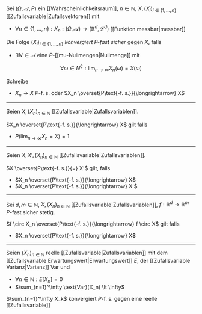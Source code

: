Sei $(\Omega, \mathcal{A}, P)$ ein [[Wahrscheinlichkeitsraum]], $n \in \mathbb{N}$, $X, (X_i)_{i \in \{ 1, \dots, n \}}$ [[Zufallsvariable|Zufallsvektoren]] mit
- $\forall n \in \{ 1, \dots, n \} : X_n : (\Omega, \mathcal{A}) \to (\mathbb{R}^d, \mathcal{L}^d)$ [[Funktion messbar|messbar]]

Die Folge $(X_i)_{i \in \{ 1, \dots, n \}}$ *konvergiert $P$-fast sicher* gegen $X$, falls
- $\exists N \in \mathcal{A}$ eine $P$-[[mu-Nullmengen|Nullmenge]] mit

$$
	\forall \omega \in N^\complement : \lim_{n \to \infty} X_n(\omega) = X(\omega)
$$

Schreibe
- $X_n \to X$ $P$-f. s. oder $X_n \overset{P\text{-f. s.}}{\longrightarrow} X$

---

Seien $X, (X_n)_{n \in \mathbb{N}}$ [[Zufallsvariable|Zufallsvariablen]].

$X_n \overset{P\text{-f. s.}}{\longrightarrow} X$ gilt falls
- $P(\lim_{n \to \infty} X_n = X) = 1$

---

Seien $X, X', (X_n)_{n \in \mathbb{N}}$ [[Zufallsvariable|Zufallsvariablen]].

$X \overset{P\text{-f. s.}}{=} X'$ gilt, falls
- $X_n \overset{P\text{-f. s.}}{\longrightarrow} X$
- $X_n \overset{P\text{-f. s.}}{\longrightarrow} X'$

---

Sei $d, m \in \mathbb{N}$, $X, (X_n)_{n \in \mathbb{N}}$ [[Zufallsvariable|Zufallsvariablen]], $f : \mathbb{R}^d \to \mathbb{R}^m$ $P$-fast sicher stetig.

$f \circ X_n \overset{P\text{-f. s.}}{\longrightarrow} f \circ X$ gilt falls
- $X_n \overset{P\text{-f. s.}}{\longrightarrow} X$

---

Seien $(X_n)_{n \in \mathbb{N}}$ reelle [[Zufallsvariable|Zufallsvariablen]] mit dem [[Zufallsvariable Erwartungswert|Erwartungswert]] $E$, der [[Zufallsvariable Varianz|Varianz]] $\text{Var}$ und
- $\forall n \in \mathbb{N} : E[X_n]  = 0$
- $\sum_{n=1}^\infty \text{Var}(X_n) \lt \infty$

$\sum_{n=1}^\infty X_k$ konvergiert $P$-f. s. gegen eine reelle [[Zufallsvariable]]